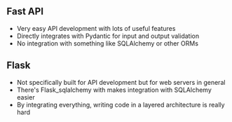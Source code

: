 ## Fast API

- Very easy API development with lots of useful features
- Directly integrates with Pydantic for input and output validation
- No integration with something like SQLAlchemy or other ORMs

## Flask

- Not specifically built for API development but for web servers in general
- There's Flask_sqlalchemy with makes integration with SQLAlchemy easier
- By integrating everything, writing code in a layered architecture is really hard
